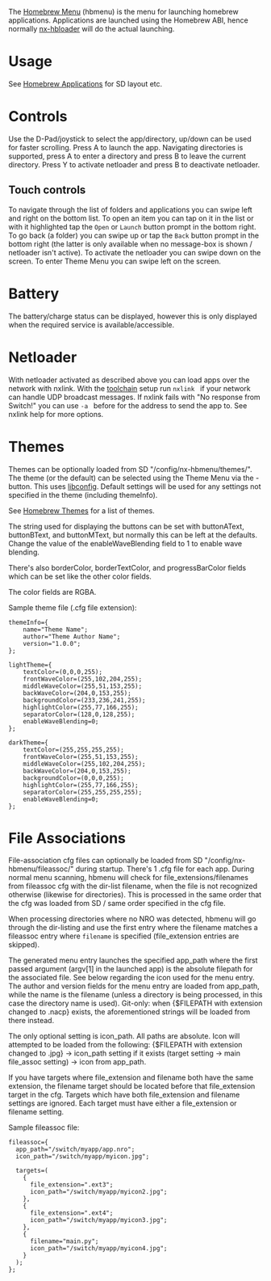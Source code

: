 The [Homebrew Menu](https://github.com/switchbrew/nx-hbmenu) (hbmenu) is
the menu for launching homebrew applications. Applications are launched
using the Homebrew ABI, hence normally
[nx-hbloader](https://github.com/switchbrew/nx-hbloader) will do the
actual launching.

# Usage

See [Homebrew Applications](Homebrew%20Applications.md "wikilink") for
SD layout etc.

# Controls

Use the D-Pad/joystick to select the app/directory, up/down can be used
for faster scrolling. Press A to launch the app. Navigating directories
is supported, press A to enter a directory and press B to leave the
current directory. Press Y to activate netloader and press B to
deactivate netloader.

## Touch controls

To navigate through the list of folders and applications you can swipe
left and right on the bottom list. To open an item you can tap on it in
the list or with it highlighted tap the `Open` or `Launch` button prompt
in the bottom right. To go back (a folder) you can swipe up or tap the
`Back` button prompt in the bottom right (the latter is only available
when no message-box is shown / netloader isn't active). To activate the
netloader you can swipe down on the screen. To enter Theme Menu you can
swipe left on the screen.

# Battery

The battery/charge status can be displayed, however this is only
displayed when the required service is available/accessible.

# Netloader

With netloader activated as described above you can load apps over the
network with nxlink. With the
[toolchain](Setting%20up%20Development%20Environment.md "wikilink")
setup run ` nxlink  `<nrofile> if your network can handle UDP broadcast
messages. If nxlink fails with "No response from Switch\!" you can use
` -a  `<ip address> before <nrofile> for the address to send the app to.
See nxlink help for more options.

# Themes

Themes can be optionally loaded from SD "/config/nx-hbmenu/themes/". The
theme (or the default) can be selected using the Theme Menu via the -
button. This uses
[libconfig](https://hyperrealm.github.io/libconfig/libconfig_manual.html).
Default settings will be used for any settings not specified in the
theme (including themeInfo).

See [Homebrew Themes](Homebrew%20Themes.md "wikilink") for a list of
themes.

The string used for displaying the buttons can be set with buttonAText,
buttonBText, and buttonMText, but normally this can be left at the
defaults. Change the value of the enableWaveBlending field to 1 to
enable wave blending.

There's also borderColor, borderTextColor, and progressBarColor fields
which can be set like the other color fields.

The color fields are RGBA.

Sample theme file (.cfg file extension):

`themeInfo={`  
`    name="Theme Name";`  
`    author="Theme Author Name";`  
`    version="1.0.0";`  
`};`  
  
`lightTheme={`  
`    textColor=(0,0,0,255);`  
`    frontWaveColor=(255,102,204,255);`  
`    middleWaveColor=(255,51,153,255);`  
`    backWaveColor=(204,0,153,255);`  
`    backgroundColor=(233,236,241,255);`  
`    highlightColor=(255,77,166,255);`  
`    separatorColor=(128,0,128,255);`  
`    enableWaveBlending=0;`  
`};`  
  
`darkTheme={`  
`    textColor=(255,255,255,255);`  
`    frontWaveColor=(255,51,153,255);`  
`    middleWaveColor=(255,102,204,255);`  
`    backWaveColor=(204,0,153,255);`  
`    backgroundColor=(0,0,0,255);`  
`    highlightColor=(255,77,166,255);`  
`    separatorColor=(255,255,255,255);`  
`    enableWaveBlending=0;`  
`};`

# File Associations

File-association cfg files can optionally be loaded from SD
"/config/nx-hbmenu/fileassoc/" during startup. There's 1 .cfg file for
each app. During normal menu scanning, hbmenu will check for
file\_extensions/filenames from fileassoc cfg with the dir-list
filename, when the file is not recognized otherwise (likewise for
directories). This is processed in the same order that the cfg was
loaded from SD / same order specified in the cfg file.

When processing directories where no NRO was detected, hbmenu will go
through the dir-listing and use the first entry where the filename
matches a fileassoc entry where `filename` is specified (file\_extension
entries are skipped).

The generated menu entry launches the specified app\_path where the
first passed argument (argv\[1\] in the launched app) is the absolute
filepath for the associated file. See below regarding the icon used for
the menu entry. The author and version fields for the menu entry are
loaded from app\_path, while the name is the filename (unless a
directory is being processed, in this case the directory name is used).
Git-only: when {$FILEPATH with extension changed to .nacp} exists, the
aforementioned strings will be loaded from there instead.

The only optional setting is icon\_path. All paths are absolute. Icon
will attempted to be loaded from the following: {$FILEPATH with
extension changed to .jpg} -\> icon\_path setting if it exists (target
setting -\> main file\_assoc setting) -\> icon from app\_path.

If you have targets where file\_extension and filename both have the
same extension, the filename target should be located before that
file\_extension target in the cfg. Targets which have both
file\_extension and filename settings are ignored. Each target must have
either a file\_extension or filename setting.

Sample fileassoc file:

`fileassoc={`  
`  app_path="/switch/myapp/app.nro";`  
`  icon_path="/switch/myapp/myicon.jpg";`  
  
`  targets=(`  
`    {`  
`      file_extension=".ext3";`  
`      icon_path="/switch/myapp/myicon2.jpg";`  
`    },`  
`    {`  
`      file_extension=".ext4";`  
`      icon_path="/switch/myapp/myicon3.jpg";`  
`    },`  
`    {`  
`      filename="main.py";`  
`      icon_path="/switch/myapp/myicon4.jpg";`  
`    }`  
`  );`  
`};`
